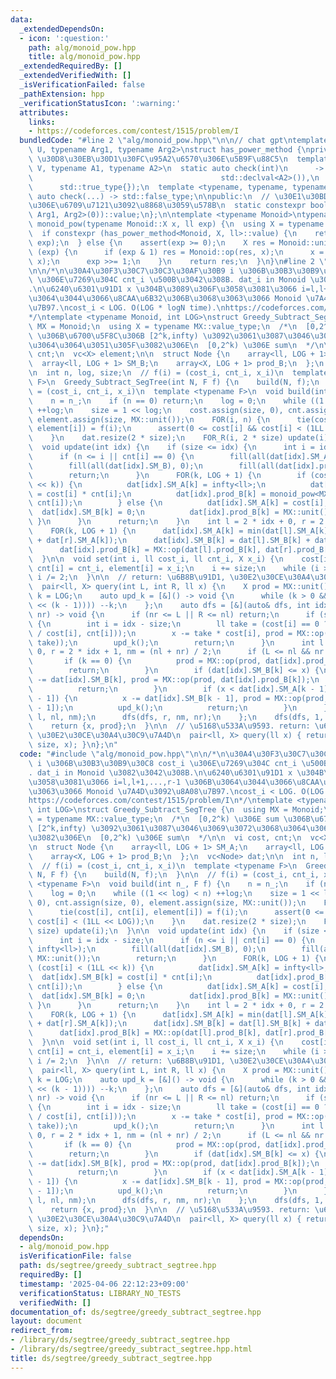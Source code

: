 ```yaml
---
data:
  _extendedDependsOn:
  - icon: ':question:'
    path: alg/monoid_pow.hpp
    title: alg/monoid_pow.hpp
  _extendedRequiredBy: []
  _extendedVerifiedWith: []
  _isVerificationFailed: false
  _pathExtension: hpp
  _verificationStatusIcon: ':warning:'
  attributes:
    links:
    - https://codeforces.com/contest/1515/problem/I
  bundledCode: "#line 2 \"alg/monoid_pow.hpp\"\n\n// chat gpt\ntemplate <typename\
    \ U, typename Arg1, typename Arg2>\nstruct has_power_method {\nprivate:\n  //\
    \ \u30D8\u30EB\u30D1\u30FC\u95A2\u6570\u306E\u5B9F\u88C5\n  template <typename\
    \ V, typename A1, typename A2>\n  static auto check(int)\n      -> decltype(std::declval<V>().power(std::declval<A1>(),\n\
    \                                          std::declval<A2>()),\n            \
    \      std::true_type{});\n  template <typename, typename, typename>\n  static\
    \ auto check(...) -> std::false_type;\n\npublic:\n  // \u30E1\u30BD\u30C3\u30C9\
    \u306E\u6709\u7121\u3092\u8868\u3059\u578B\n  static constexpr bool value = decltype(check<U,\
    \ Arg1, Arg2>(0))::value;\n};\n\ntemplate <typename Monoid>\ntypename Monoid::X\
    \ monoid_pow(typename Monoid::X x, ll exp) {\n  using X = typename Monoid::X;\n\
    \  if constexpr (has_power_method<Monoid, X, ll>::value) {\n    return Monoid::power(x,\
    \ exp);\n  } else {\n    assert(exp >= 0);\n    X res = Monoid::unit();\n    while\
    \ (exp) {\n      if (exp & 1) res = Monoid::op(res, x);\n      x = Monoid::op(x,\
    \ x);\n      exp >>= 1;\n    }\n    return res;\n  }\n}\n#line 2 \"ds/segtree/greedy_subtract_segtree.hpp\"\
    \n\n/*\n\u30A4\u30F3\u30C7\u30C3\u30AF\u30B9 i \u306B\u30B3\u30B9\u30C8 cost_i\
    \ \u306E\u7269\u304C cnt_i \u500B\u3042\u308B. dat_i in Monoid \u3082\u3042\u308B\
    .\n\u6240\u6301\u91D1 x \u304B\u3089\u306F\u3058\u3081\u3066 i=l,l+1,...,r-1 \u306B\
    \u3064\u3044\u3066\u8CAA\u6B32\u306B\u3068\u3063\u3066 Monoid \u7A4D\u3092\u8A08\
    \u7B97.\ncost_i < LOG. O(LOG * logN time).\nhttps://codeforces.com/contest/1515/problem/I\n\
    */\ntemplate <typename Monoid, int LOG>\nstruct Greedy_Subtract_SegTree {\n  using\
    \ MX = Monoid;\n  using X = typename MX::value_type;\n  /*\n  [0,2^k) \u306E sum\
    \ \u306B\u6700\u5F8C\u306B [2^k,infty) \u3092\u3061\u3087\u3046\u3069\u3072\u3068\
    \u3064\u3064\u3051\u305F\u3082\u306E\n  [0,2^k) \u306E sum\n  */\n\n  vi cost,\
    \ cnt;\n  vc<X> element;\n\n  struct Node {\n    array<ll, LOG + 1> SM_A;\n  \
    \  array<ll, LOG + 1> SM_B;\n    array<X, LOG + 1> prod_B;\n  };\n  vc<Node> dat;\n\
    \n  int n, log, size;\n  // f(i) = (cost_i, cnt_i, x_i)\n  template <typename\
    \ F>\n  Greedy_Subtract_SegTree(int N, F f) {\n    build(N, f);\n  }\n\n  // f(i)\
    \ = (cost_i, cnt_i, x_i)\n  template <typename F>\n  void build(int n_, F f) {\n\
    \    n = n_;\n    if (n == 0) return;\n    log = 0;\n    while ((1 << log) < n)\
    \ ++log;\n    size = 1 << log;\n    cost.assign(size, 0), cnt.assign(size, 0),\
    \ element.assign(size, MX::unit());\n    FOR(i, n) {\n      tie(cost[i], cnt[i],\
    \ element[i]) = f(i);\n      assert(0 <= cost[i] && cost[i] < (1LL << LOG));\n\
    \    }\n    dat.resize(2 * size);\n    FOR_R(i, 2 * size) update(i);\n  }\n\n\
    \  void update(int idx) {\n    if (size <= idx) {\n      int i = idx - size;\n\
    \      if (n <= i || cnt[i] == 0) {\n        fill(all(dat[idx].SM_A), infty<ll>);\n\
    \        fill(all(dat[idx].SM_B), 0);\n        fill(all(dat[idx].prod_B), MX::unit());\n\
    \        return;\n      }\n      FOR(k, LOG + 1) {\n        if (cost[i] < (1LL\
    \ << k)) {\n          dat[idx].SM_A[k] = infty<ll>;\n          dat[idx].SM_B[k]\
    \ = cost[i] * cnt[i];\n          dat[idx].prod_B[k] = monoid_pow<MX>(element[i],\
    \ cnt[i]);\n        } else {\n          dat[idx].SM_A[k] = cost[i];\n        \
    \  dat[idx].SM_B[k] = 0;\n          dat[idx].prod_B[k] = MX::unit();\n       \
    \ }\n      }\n      return;\n    }\n    int l = 2 * idx + 0, r = 2 * idx + 1;\n\
    \    FOR(k, LOG + 1) {\n      dat[idx].SM_A[k] = min(dat[l].SM_A[k], dat[l].SM_B[k]\
    \ + dat[r].SM_A[k]);\n      dat[idx].SM_B[k] = dat[l].SM_B[k] + dat[r].SM_B[k];\n\
    \      dat[idx].prod_B[k] = MX::op(dat[l].prod_B[k], dat[r].prod_B[k]);\n    }\n\
    \  }\n\n  void set(int i, ll cost_i, ll cnt_i, X x_i) {\n    cost[i] = cost_i,\
    \ cnt[i] = cnt_i, element[i] = x_i;\n    i += size;\n    while (i >= 1) update(i),\
    \ i /= 2;\n  }\n\n  // return: \u6B8B\u91D1, \u30E2\u30CE\u30A4\u30C9\u7A4D\n\
    \  pair<ll, X> query(int L, int R, ll x) {\n    X prod = MX::unit();\n    int\
    \ k = LOG;\n    auto upd_k = [&]() -> void {\n      while (k > 0 && (x < (1LL\
    \ << (k - 1)))) --k;\n    };\n    auto dfs = [&](auto& dfs, int idx, int nl, int\
    \ nr) -> void {\n      if (nr <= L || R <= nl) return;\n      if (size <= idx)\
    \ {\n        int i = idx - size;\n        ll take = (cost[i] == 0 ? cnt[i] : min<ll>(x\
    \ / cost[i], cnt[i]));\n        x -= take * cost[i], prod = MX::op(prod, monoid_pow<MX>(element[i],\
    \ take));\n        upd_k();\n        return;\n      }\n      int l = 2 * idx +\
    \ 0, r = 2 * idx + 1, nm = (nl + nr) / 2;\n      if (L <= nl && nr <= R) {\n \
    \       if (k == 0) {\n          prod = MX::op(prod, dat[idx].prod_B[0]);\n  \
    \        return;\n        }\n        if (dat[idx].SM_B[k] <= x) {\n          x\
    \ -= dat[idx].SM_B[k], prod = MX::op(prod, dat[idx].prod_B[k]);\n          upd_k();\n\
    \          return;\n        }\n        if (x < dat[idx].SM_A[k - 1] && x >= dat[idx].SM_B[k\
    \ - 1]) {\n          x -= dat[idx].SM_B[k - 1], prod = MX::op(prod, dat[idx].prod_B[k\
    \ - 1]);\n          upd_k();\n          return;\n        }\n      }\n      dfs(dfs,\
    \ l, nl, nm);\n      dfs(dfs, r, nm, nr);\n    };\n    dfs(dfs, 1, 0, size);\n\
    \    return {x, prod};\n  }\n\n  // \u5168\u533A\u9593. return: \u6B8B\u91D1,\
    \ \u30E2\u30CE\u30A4\u30C9\u7A4D\n  pair<ll, X> query(ll x) { return query(0,\
    \ size, x); }\n};\n"
  code: "#include \"alg/monoid_pow.hpp\"\n\n/*\n\u30A4\u30F3\u30C7\u30C3\u30AF\u30B9\
    \ i \u306B\u30B3\u30B9\u30C8 cost_i \u306E\u7269\u304C cnt_i \u500B\u3042\u308B\
    . dat_i in Monoid \u3082\u3042\u308B.\n\u6240\u6301\u91D1 x \u304B\u3089\u306F\
    \u3058\u3081\u3066 i=l,l+1,...,r-1 \u306B\u3064\u3044\u3066\u8CAA\u6B32\u306B\u3068\
    \u3063\u3066 Monoid \u7A4D\u3092\u8A08\u7B97.\ncost_i < LOG. O(LOG * logN time).\n\
    https://codeforces.com/contest/1515/problem/I\n*/\ntemplate <typename Monoid,\
    \ int LOG>\nstruct Greedy_Subtract_SegTree {\n  using MX = Monoid;\n  using X\
    \ = typename MX::value_type;\n  /*\n  [0,2^k) \u306E sum \u306B\u6700\u5F8C\u306B\
    \ [2^k,infty) \u3092\u3061\u3087\u3046\u3069\u3072\u3068\u3064\u3064\u3051\u305F\
    \u3082\u306E\n  [0,2^k) \u306E sum\n  */\n\n  vi cost, cnt;\n  vc<X> element;\n\
    \n  struct Node {\n    array<ll, LOG + 1> SM_A;\n    array<ll, LOG + 1> SM_B;\n\
    \    array<X, LOG + 1> prod_B;\n  };\n  vc<Node> dat;\n\n  int n, log, size;\n\
    \  // f(i) = (cost_i, cnt_i, x_i)\n  template <typename F>\n  Greedy_Subtract_SegTree(int\
    \ N, F f) {\n    build(N, f);\n  }\n\n  // f(i) = (cost_i, cnt_i, x_i)\n  template\
    \ <typename F>\n  void build(int n_, F f) {\n    n = n_;\n    if (n == 0) return;\n\
    \    log = 0;\n    while ((1 << log) < n) ++log;\n    size = 1 << log;\n    cost.assign(size,\
    \ 0), cnt.assign(size, 0), element.assign(size, MX::unit());\n    FOR(i, n) {\n\
    \      tie(cost[i], cnt[i], element[i]) = f(i);\n      assert(0 <= cost[i] &&\
    \ cost[i] < (1LL << LOG));\n    }\n    dat.resize(2 * size);\n    FOR_R(i, 2 *\
    \ size) update(i);\n  }\n\n  void update(int idx) {\n    if (size <= idx) {\n\
    \      int i = idx - size;\n      if (n <= i || cnt[i] == 0) {\n        fill(all(dat[idx].SM_A),\
    \ infty<ll>);\n        fill(all(dat[idx].SM_B), 0);\n        fill(all(dat[idx].prod_B),\
    \ MX::unit());\n        return;\n      }\n      FOR(k, LOG + 1) {\n        if\
    \ (cost[i] < (1LL << k)) {\n          dat[idx].SM_A[k] = infty<ll>;\n        \
    \  dat[idx].SM_B[k] = cost[i] * cnt[i];\n          dat[idx].prod_B[k] = monoid_pow<MX>(element[i],\
    \ cnt[i]);\n        } else {\n          dat[idx].SM_A[k] = cost[i];\n        \
    \  dat[idx].SM_B[k] = 0;\n          dat[idx].prod_B[k] = MX::unit();\n       \
    \ }\n      }\n      return;\n    }\n    int l = 2 * idx + 0, r = 2 * idx + 1;\n\
    \    FOR(k, LOG + 1) {\n      dat[idx].SM_A[k] = min(dat[l].SM_A[k], dat[l].SM_B[k]\
    \ + dat[r].SM_A[k]);\n      dat[idx].SM_B[k] = dat[l].SM_B[k] + dat[r].SM_B[k];\n\
    \      dat[idx].prod_B[k] = MX::op(dat[l].prod_B[k], dat[r].prod_B[k]);\n    }\n\
    \  }\n\n  void set(int i, ll cost_i, ll cnt_i, X x_i) {\n    cost[i] = cost_i,\
    \ cnt[i] = cnt_i, element[i] = x_i;\n    i += size;\n    while (i >= 1) update(i),\
    \ i /= 2;\n  }\n\n  // return: \u6B8B\u91D1, \u30E2\u30CE\u30A4\u30C9\u7A4D\n\
    \  pair<ll, X> query(int L, int R, ll x) {\n    X prod = MX::unit();\n    int\
    \ k = LOG;\n    auto upd_k = [&]() -> void {\n      while (k > 0 && (x < (1LL\
    \ << (k - 1)))) --k;\n    };\n    auto dfs = [&](auto& dfs, int idx, int nl, int\
    \ nr) -> void {\n      if (nr <= L || R <= nl) return;\n      if (size <= idx)\
    \ {\n        int i = idx - size;\n        ll take = (cost[i] == 0 ? cnt[i] : min<ll>(x\
    \ / cost[i], cnt[i]));\n        x -= take * cost[i], prod = MX::op(prod, monoid_pow<MX>(element[i],\
    \ take));\n        upd_k();\n        return;\n      }\n      int l = 2 * idx +\
    \ 0, r = 2 * idx + 1, nm = (nl + nr) / 2;\n      if (L <= nl && nr <= R) {\n \
    \       if (k == 0) {\n          prod = MX::op(prod, dat[idx].prod_B[0]);\n  \
    \        return;\n        }\n        if (dat[idx].SM_B[k] <= x) {\n          x\
    \ -= dat[idx].SM_B[k], prod = MX::op(prod, dat[idx].prod_B[k]);\n          upd_k();\n\
    \          return;\n        }\n        if (x < dat[idx].SM_A[k - 1] && x >= dat[idx].SM_B[k\
    \ - 1]) {\n          x -= dat[idx].SM_B[k - 1], prod = MX::op(prod, dat[idx].prod_B[k\
    \ - 1]);\n          upd_k();\n          return;\n        }\n      }\n      dfs(dfs,\
    \ l, nl, nm);\n      dfs(dfs, r, nm, nr);\n    };\n    dfs(dfs, 1, 0, size);\n\
    \    return {x, prod};\n  }\n\n  // \u5168\u533A\u9593. return: \u6B8B\u91D1,\
    \ \u30E2\u30CE\u30A4\u30C9\u7A4D\n  pair<ll, X> query(ll x) { return query(0,\
    \ size, x); }\n};"
  dependsOn:
  - alg/monoid_pow.hpp
  isVerificationFile: false
  path: ds/segtree/greedy_subtract_segtree.hpp
  requiredBy: []
  timestamp: '2025-04-06 22:12:23+09:00'
  verificationStatus: LIBRARY_NO_TESTS
  verifiedWith: []
documentation_of: ds/segtree/greedy_subtract_segtree.hpp
layout: document
redirect_from:
- /library/ds/segtree/greedy_subtract_segtree.hpp
- /library/ds/segtree/greedy_subtract_segtree.hpp.html
title: ds/segtree/greedy_subtract_segtree.hpp
---
```

